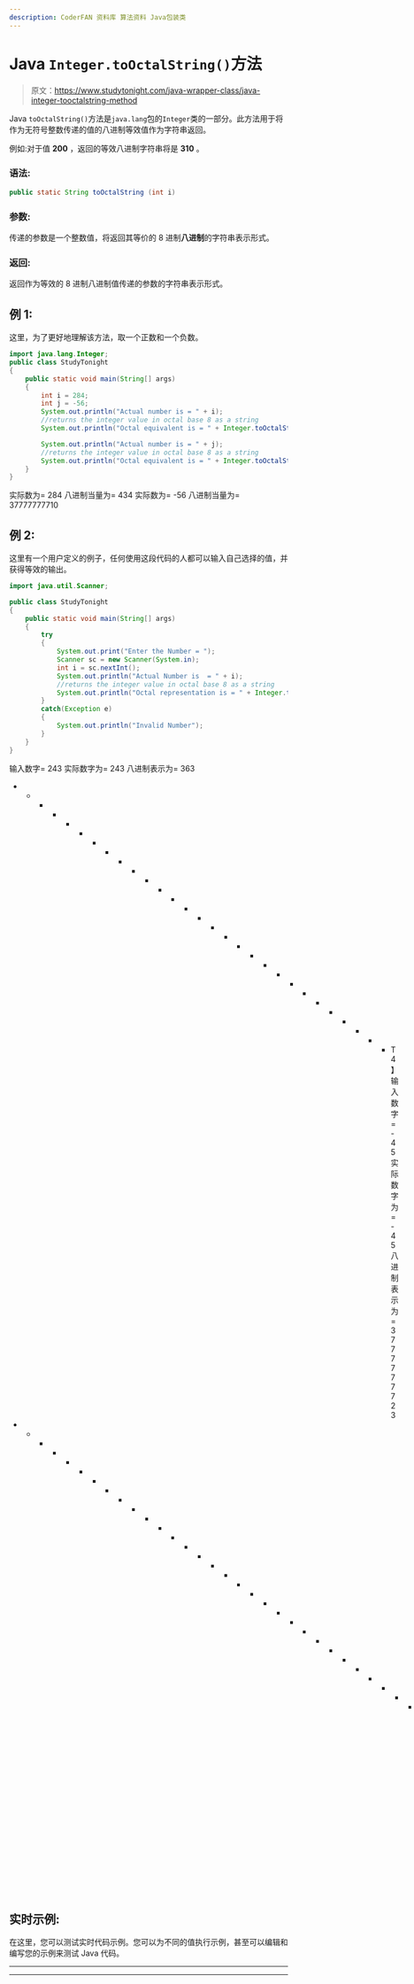 ```yaml
---
description: CoderFAN 资料库 算法资料 Java包装类
---
```


# Java `Integer.toOctalString()`方法

> 原文：<https://www.studytonight.com/java-wrapper-class/java-integer-tooctalstring-method>

Java `toOctalString()`方法是`java.lang`包的`Integer`类的一部分。此方法用于将作为无符号整数传递的值的八进制等效值作为字符串返回。

例如:对于值 **200** ，返回的等效八进制字符串将是 **310** 。

### 语法:

```java
public static String toOctalString (int i) 
```

### 参数:

传递的参数是一个整数值，将返回其等价的 8 进制**八进制**的字符串表示形式。

### 返回:

返回作为等效的 8 进制八进制值传递的参数的字符串表示形式。

## 例 1:

这里，为了更好地理解该方法，取一个正数和一个负数。

```java
import java.lang.Integer;
public class StudyTonight
{  
    public static void main(String[] args) 
    {          
        int i = 284; 
        int j = -56;
        System.out.println("Actual number is = " + i);  
        //returns the integer value in octal base 8 as a string
        System.out.println("Octal equivalent is = " + Integer.toOctalString(i));

        System.out.println("Actual number is = " + j);  
        //returns the integer value in octal base 8 as a string
        System.out.println("Octal equivalent is = " + Integer.toOctalString(j)); 
    }  
} 
```

实际数为= 284
八进制当量为= 434
实际数为= -56
八进制当量为= 37777777710

## 例 2:

这里有一个用户定义的例子，任何使用这段代码的人都可以输入自己选择的值，并获得等效的输出。

```java
import java.util.Scanner;  

public class StudyTonight
{  
    public static void main(String[] args) 
    {          
        try
        {
            System.out.print("Enter the Number = ");  
            Scanner sc = new Scanner(System.in);  
            int i = sc.nextInt();  
            System.out.println("Actual Number is  = " + i);  
            //returns the integer value in octal base 8 as a string
            System.out.println("Octal representation is = " + Integer.toOctalString(i)); 
        }  
        catch(Exception e)
        {
            System.out.println("Invalid Number");
        }
    }
} 
```

输入数字= 243
实际数字为= 243
八进制表示为= 363
* * * * * * * * * * * * * * * * * * * * * * * * * * * * * T4】输入数字= -45
实际数字为= -45
八进制表示为= 3777777723
* * * * * * * * * * * * * * * * * * * * * * * * * * * * * * * * * * * * *输入数字= 0x97
无效数字

## 实时示例:

在这里，您可以测试实时代码示例。您可以为不同的值执行示例，甚至可以编辑和编写您的示例来测试 Java 代码。

* * *

* * *